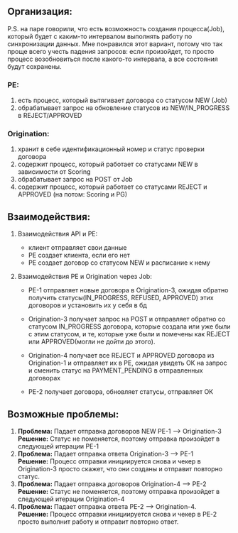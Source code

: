 ## Организация:

P.S. на паре говорили, что есть возможность создания процесса(Job),
который будет с каким-то интервалом выполнять работу по синхронизации данных.
Мне понравился этот вариант, потому что так проще всего учесть падения запросов: 
если произойдет, то просто процесс возобновиться после какого-то интервала, а все состояния 
будут сохранены.

### PE:

1. есть процесс, который вытягивает договора со статусом NEW (Job)
2. обрабатывает запрос на обновление статусов из NEW/IN_PROGRESS в REJECT/APPROVED

### Origination:

1. хранит в себе идентификационный номер и статус проверки договора
2. содержит процесс, который работает со статусами NEW в зависимости от Scoring
3. обрабатывает запрос на POST от Job
4. содержит процесс, который работает со статусами REJECT и APPROVED (на потом: Scoring и PG)

## Взаимодействия:

1. Взаимодействия API и PE:

    * клиент отправляет свои данные
    * PE создает клиента, если его нет
    * PE создает договор со статусом NEW и расписание к нему

2. Взаимодействия PE и Origination через Job:

    * PE-1 отправляет новые договора в Origination-3, ожидая обратно получить статусы(IN_PROGRESS, REFUSED, APPROVED)
      этих договоров и установить их у себя в бд
    * Origination-3 получает запрос на POST и отправляет обратно со статусом IN_PROGRESS договора, которые создала
      или уже были с этим статусом, и те, которые уже были и помечены как REJECT или APPROVED(могли не дойти до этого).

    * Origination-4 получает все REJECT и APPROVED договора из Origination-1 и отправляет их в PE,
      ожидая увидеть ОК на запрос и сменить статус на PAYMENT_PENDING в отправленных договорах
    * PE-2 получает договора, обновляет статусы, отправляет ОК

## Возможные проблемы:

1. **Проблема:** Падает отправка договоров NEW PE-1 --> Origination-3  
   **Решение:** Статус не поменяется, поэтому отправка произойдет в следующей итерации PE-1
2. **Проблема:** Падает отправка ответа Origination-3 --> PE-1  
   **Решение:** Процесс отправки инициируется снова и чекер в Origination-3 просто скажет, что они созданы 
     и отправит повторно статус.
3. **Проблема:** Падает отправка договоров Origination-4 --> PE-2  
   **Решение:** Статус не поменяется, поэтому отправка произойдет в следующей итерации Origination-4  
4. **Проблема:** Падает отправка ответа PE-2 --> Origination-4.   
   **Решение:** Процесс отправки инициируется снова и чекер в PE-2 просто выполнит работу 
     и отправит повторно ответ.

